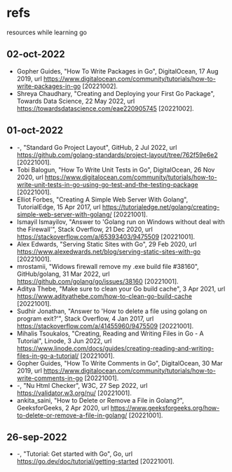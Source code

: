 # refs
resources while learning go


## 02-oct-2022
+ Gopher Guides, "How To Write Packages in Go", DigitalOcean, 17 Aug 2019, url <https://www.digitalocean.com/community/tutorials/how-to-write-packages-in-go> [20221002].
+ Shreya Chaudhary, "Creating and Deploying your First Go Package", Towards Data Science, 22 May 2022, url <https://towardsdatascience.com/eae220905745> [20221002].


## 01-oct-2022
+ -, "Standard Go Project Layout", GitHub, 2 Jul 2022, url <https://github.com/golang-standards/project-layout/tree/762f59e6e2> [20221001].
+ Tobi Balogun, "How To Write Unit Tests in Go", DigitalOcean, 26 Nov 2020, url <https://www.digitalocean.com/community/tutorials/how-to-write-unit-tests-in-go-using-go-test-and-the-testing-package> [20221001].
+ Elliot Forbes, "Creating A Simple Web Server With Golang", TutorialEdge, 15 Apr 2017, url <https://tutorialedge.net/golang/creating-simple-web-server-with-golang/> [20221001].
+ Ismayil Ismayilov, "Answer to 'Golang run on Windows without deal with the Firewall'", Stack Overflow, 21 Dec 2020, url <https://stackoverflow.com/a/65393403/9475509> [20221001].
+ Alex Edwards, "Serving Static Sites with Go", 29 Feb 2020, url <https://www.alexedwards.net/blog/serving-static-sites-with-go> [20221001].
+ mrostamii, "Widows firewall remove my .exe build file #38160", GitHub/golang, 31 Mar 2022, url <https://github.com/golang/go/issues/38160> [20221001].
+ Aditya Thebe, "Make sure to clean your Go build cache", 3 Apr 2021, url <https://www.adityathebe.com/how-to-clean-go-build-cache> [20221001].
+ Sudhir Jonathan, "Answer to 'How to delete a file using golang on program exit?'", Stack Overflow, 4 Jan 2017, url <https://stackoverflow.com/a/41455960/9475509> [20221001].
+ Mihalis Tsoukalos, "Creating, Reading and Writing Files in Go - A Tutorial", Linode, 3 Jun 2022, url <https://www.linode.com/docs/guides/creating-reading-and-writing-files-in-go-a-tutorial/> [20221001].
+ Gopher Guides, "How To Write Comments in Go", DigitalOcean, 30 Mar 2019, url <https://www.digitalocean.com/community/tutorials/how-to-write-comments-in-go> [20221001].
+ -, "Nu Html Checker", W3C, 27 Sep 2022, url <https://validator.w3.org/nu/> [20221001].
+ ankita_saini, "How to Delete or Remove a File in Golang?", GeeksforGeeks, 2 Apr 2020, url <https://www.geeksforgeeks.org/how-to-delete-or-remove-a-file-in-golang/> [20221001].

## 26-sep-2022
+ -, "Tutorial: Get started with Go", Go, url <https://go.dev/doc/tutorial/getting-started> [20221001].
